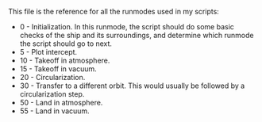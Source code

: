 This file is the reference for all the runmodes used in my scripts:

- 0 - Initialization.  In this runmode, the script should do some basic checks of the ship and its surroundings, and determine which runmode the script should go to next.
- 5 - Plot intercept.
- 10 - Takeoff in atmosphere.
- 15 - Takeoff in vacuum.
- 20 - Circularization.
- 30 - Transfer to a different orbit.  This would usually be followed by a circularization step.
- 50 - Land in atmosphere.
- 55 - Land in vacuum.
